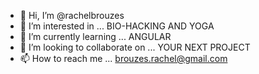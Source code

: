 - 👋 Hi, I’m @rachelbrouzes
- 👀 I’m interested in ... BIO-HACKING AND YOGA
- 🌱 I’m currently learning ... ANGULAR
- 💞️ I’m looking to collaborate on ... YOUR NEXT PROJECT
- 📫 How to reach me ... brouzes.rachel@gmail.com

<!---
rachelbrouzes/rachelbrouzes is a ✨ special ✨ repository because its `README.md` (this file) appears on your GitHub profile.
You can click the Preview link to take a look at your changes.
--->
